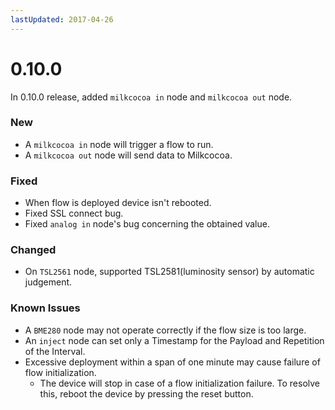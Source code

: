 ```yaml
---
lastUpdated: 2017-04-26
---
```


# 0.10.0

In 0.10.0 release, added `milkcocoa in` node and `milkcocoa out` node.

### New

* A `milkcocoa in` node will trigger a flow to run.
* A `milkcocoa out` node will send data to Milkcocoa.

### Fixed

* When flow is deployed device isn't rebooted.
* Fixed SSL connect bug.
* Fixed `analog in` node's bug concerning the obtained value.

### Changed

* On `TSL2561` node, supported TSL2581(luminosity sensor) by automatic judgement.

### Known Issues

* A `BME280` node may not operate correctly if the flow size is too large.
* An `inject` node can set only a Timestamp for the Payload and Repetition of the Interval.
* Excessive deployment within a span of one minute may cause failure of flow initialization.
    * The device will stop in case of a flow initialization failure. To resolve this, reboot the device by pressing the reset button.
